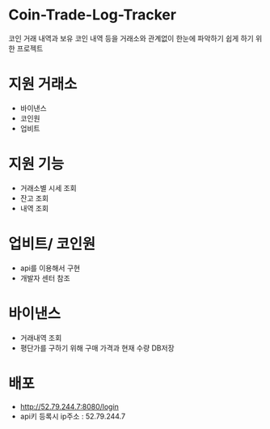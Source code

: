# Coin-Trade-Log-Tracker
코인 거래 내역과 보유 코인 내역 등을 거래소와 관계없이 한눈에 파악하기 쉽게 하기 위한 프로젝트

# 지원 거래소
- 바이낸스
- 코인원
- 업비트

# 지원 기능
- 거래소별 시세 조회
- 잔고 조회
- 내역 조회

# 업비트/ 코인원
- api를 이용해서 구현
- 개발자 센터 참조

# 바이낸스
- 거래내역 조회
- 평단가를 구하기 위해 구매 가격과 현재 수량 DB저장

# 배포
- http://52.79.244.7:8080/login
- api키 등록시 ip주소 : 52.79.244.7
